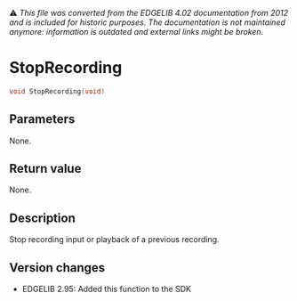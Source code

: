 :warning: _This file was converted from the EDGELIB 4.02 documentation from 2012 and is included for historic purposes. The documentation is not maintained anymore: information is outdated and external links might be broken._

# StopRecording


```c++
void StopRecording(void)
```

## Parameters
None.

## Return value
None.

## Description
Stop recording input or playback of a previous recording.

## Version changes
- EDGELIB 2.95: Added this function to the SDK

